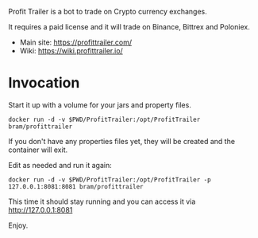 Profit Trailer is a bot to trade on Crypto currency exchanges.

It requires a paid license and it will trade on Binance, Bittrex and Poloniex.

* Main site: https://profittrailer.com/
* Wiki: https://wiki.profittrailer.io/



# Invocation

Start it up with a volume for your jars and property files.

```
docker run -d -v $PWD/ProfitTrailer:/opt/ProfitTrailer bram/profittrailer
```

If you don't have any properties files yet, they will be created and the container will exit.

Edit as needed and run it again:

```
docker run -d -v $PWD/ProfitTrailer:/opt/ProfitTrailer -p 127.0.0.1:8081:8081 bram/profittrailer
```

This time it should stay running and you can access it via http://127.0.0.1:8081



Enjoy.
